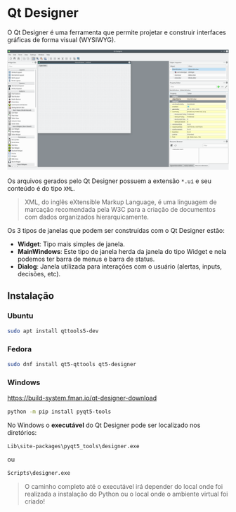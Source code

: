 # Qt Designer

O Qt Designer é uma ferramenta que permite projetar e construir interfaces gráficas de forma visual (WYSIWYG).

![Qt Designer](./imgs/qt_designer/qt-designer.png)

Os arquivos gerados pelo Qt Designer possuem a extensão ``*.ui`` e seu conteúdo é do tipo ``XML``.

> XML, do inglês eXtensible Markup Language, é uma linguagem de marcação recomendada pela W3C para a criação de documentos com dados organizados hierarquicamente.

Os 3 tipos de janelas que podem ser construídas com o Qt Designer estão:

- **Widget**: Tipo mais simples de janela.
- **MainWindows**: Este tipo de janela herda da janela do tipo Widget e nela podemos ter barra de menus e barra de status.
- **Dialog**: Janela utilizada para interações com o usuário (alertas, inputs, decisões, etc).

## Instalação 

### Ubuntu

```bash
sudo apt install qttools5-dev
```

### Fedora

```bash
sudo dnf install qt5-qttools qt5-designer
```

### Windows

https://build-system.fman.io/qt-designer-download

```bash
python -m pip install pyqt5-tools
```

No Windows o **executável** do Qt Designer pode ser localizado nos diretórios:

```bat
Lib\site-packages\pyqt5_tools\designer.exe
```

ou

```bat
Scripts\designer.exe
```

> O caminho completo até o executável irá depender do local onde foi realizada a instalação do Python ou o local onde o ambiente virtual foi criado!
